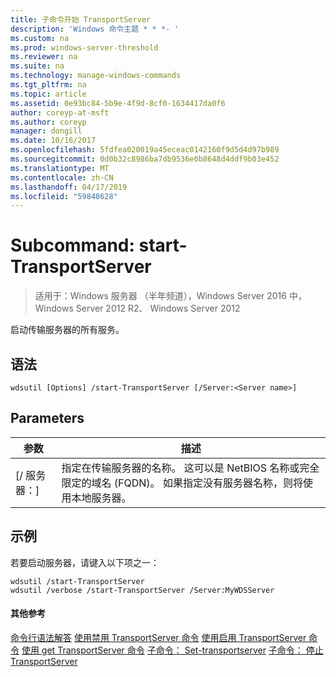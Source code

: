 ```yaml
---
title: 子命令开始 TransportServer
description: 'Windows 命令主题 * * *- '
ms.custom: na
ms.prod: windows-server-threshold
ms.reviewer: na
ms.suite: na
ms.technology: manage-windows-commands
ms.tgt_pltfrm: na
ms.topic: article
ms.assetid: 0e93bc84-5b9e-4f9d-8cf0-1634417da0f6
author: coreyp-at-msft
ms.author: coreyp
manager: dongill
ms.date: 10/16/2017
ms.openlocfilehash: 5fdfea020019a45eceac0142160f9d5d4d97b989
ms.sourcegitcommit: 0d0b32c8986ba7db9536e0b8648d4ddf9b03e452
ms.translationtype: MT
ms.contentlocale: zh-CN
ms.lasthandoff: 04/17/2019
ms.locfileid: "59848628"
---
```

# <a name="subcommand-start-transportserver"></a>Subcommand: start-TransportServer

>适用于：Windows 服务器 （半年频道），Windows Server 2016 中，Windows Server 2012 R2、 Windows Server 2012

启动传输服务器的所有服务。
## <a name="syntax"></a>语法
```
wdsutil [Options] /start-TransportServer [/Server:<Server name>]
```
## <a name="parameters"></a>Parameters
|参数|描述|
|-------|--------|
|[/ 服务器：<Server name>]|指定在传输服务器的名称。 这可以是 NetBIOS 名称或完全限定的域名 (FQDN)。 如果指定没有服务器名称，则将使用本地服务器。|
## <a name="BKMK_examples"></a>示例
若要启动服务器，请键入以下项之一：
```
wdsutil /start-TransportServer
wdsutil /verbose /start-TransportServer /Server:MyWDSServer
```
#### <a name="additional-references"></a>其他参考
[命令行语法解答](command-line-syntax-key.md)
[使用禁用 TransportServer 命令](using-the-disable-transportserver-command.md)
[使用启用 TransportServer 命令](using-the-enable-transportserver-command.md)
 [使用 get TransportServer 命令](using-the-get-transportserver-command.md)
[子命令： Set-transportserver](subcommand-set-transportserver.md)
[子命令： 停止 TransportServer](subcommand-stop-transportserver.md)
